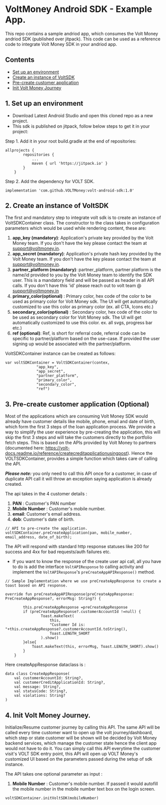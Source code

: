 # VoltMoney Android SDK - Example App.

This repo contains a sample andriod app, which consumes the Volt Money andriod SDK (published over jitpack). This code can be used as a reference code to integrate Volt Money SDK in your andriod app.

## Contents
* [Set up an environment](#set-up-an-environment)
* [Create an instance of VoltSDK](#create-voltsdk-instance)
* [Pre-create customer application](#precreate-application)
* [Init Volt Money Journey](#init-volt-money-journey)

## 1. Set up an environment

* Download Latest Android Studio and open this cloned repo as a new project.
* This sdk is published on jitpack, follow below steps to get it in your project:

Step 1. Add it in your root build.gradle at the end of repositories:
```
allprojects {
		repositories {
			...
			maven { url 'https://jitpack.io' }
		}
	}
```
Step 2. Add the dependency for VOLT SDK.
```
implementation 'com.github.VOLTMoney:volt-android-sdk:1.0'

```

## 2. Create an instance of VoltSDK

The first and mandatory step to integrate volt sdk is to create an instance of VoltSDKContainer class. The constructor to the class takes in configuration parameters which would be used while rendering content, these are:

1. **app_key (mandatory)**: Application's private key provided by the Volt Money team. If you don't have the key please contact the team at support@voltmoney.in.
2. **app_secret (mandatory)**: Application's private hash key provided by the Volt Money team. If you don't have the key please contact the team at support@voltmoney.in.
3. **partner_platform (mandatory)**: partner_platform, partner platform is the name/id provided to you by the Volt Money team to identify the SDK user. This is a mandatory field and will be passed as header in all API calls. If you don't have this 'id' please reach out to volt team @ support@voltmoney.in
4. **primary_color(optional)** : Primary color, hex code of the color to be used as primary color for Volt Money sdk. The UI will get automatically customized to use this color as primary color (ex. all CTA, Icons etc.)
5. **secondary_color(optional)** : Secondary color, hex code of the color to be used as secondary color for Volt Money sdk. The UI will get automatically customized to use this color. ex. all svgs, progress bar etc.)
6. **ref (optional)**: Ref, is short for referral code, referral code can be specific to partner/platform based on the use-case. If provided the user signing up would be associated with the partner/platform.

VoltSDKContainer instance can be created as follows:

  ```
  var voltSDKContainer = VoltSDKContainer(contex,
                "app_key",
                "app_secret",
                "partner_platform",
                "primary_color",
                "secondary_color",
                "ref")
  ```

## 3. Pre-create customer application (Optional)

Most of the applications which are consuming Volt Money SDK would already have customer details like mobile, phone, email and date of birth, which form the first 3 steps of the loan application process. We provide a way to simplify the user experience by pre-creating the application, this will skip the first 3 steps and will take the customers directly to the portfolio fetch steps. This is based on the  APIs provided by  Volt Money  to partners (documented here: https://volt-docs.readme.io/reference/createcreditapplicationusingpost). Hence the VOLTSDKContainer, provides a simple function which takes care of calling the API.

***Please note:*** you only need to call this API once for a customer, in case of duplicate API call it will throw an exception saying application is already created.

The api takes in the 4 customer details :

1. **PAN** : Customer's PAN number
2. **Mobile Number** : Customer's mobile number.
3. **email**: Customer's email address.
4. **dob**: Customer's date of birth.


```
// API to pre-create the application. 
voltSDKContainer.preCreateApplication(pan, mobile_number, email_address, date_of_birth);
```

The API will respond with standard http response statuses like 200 for success and 4xx for bad requests/auth failures etc.

* If you want to know the response of the create user api call, all you have to do is add the interface  `VoltAPIResponse` to calling activity and implement the `VoltAPIResponse`'s `preCreateAppAPIResponse()` method.
```
// Sample Implementation where we use preCreateAppResponse to create a toast based on API response. 

override fun preCreateAppAPIResponse(preCreateAppResponse: PreCreateAppResponse?, errorMsg: String?) {

        this.preCreateAppResponse =preCreateAppResponse
        if (preCreateAppResponse?.customerAccountId !=null) {
                Toast.makeText(
                    this,
                    "Customer Id is: "+this.createAppResponse?.customerAccountId.toString(),
                    Toast.LENGTH_SHORT
                ).show()
        }else{
            Toast.makeText(this, errorMsg, Toast.LENGTH_SHORT).show()
        }
    }
```
Here createAppResponse dataclass is :
```
data class CreateAppResponse(
    val customerAccountId: String?,
    val customerCreditApplicationId: String?,
    val message: String?,
    val statusCode: String?,
    val violations: String?
)
```


## 4. Init Volt Money Journey.

Initialize/Resume customer journey by calling this API. The same API will be called every time customer want to open up the volt journey/dashboard, which step or state customer will be shown will be decided by Volt Money backend services, which manage the customer state hence the client app would not have to do it. You can simply call this API everytime the customer visit's VOLT SDK entry point, this API will open up VOLT Money's customized UI based on the parameters passed during the setup of sdk instance.

The API takes one optional parameter as input :

1. **Mobile Number** : Customer's mobile number. If passed it would autofill the mobile number in the mobile number text box on the login screen.


```
voltSDKContainer.initVoltSDK(mobileNumber)
```
 
